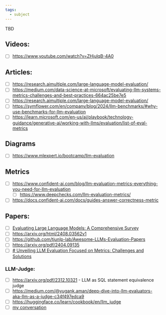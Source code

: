 ```yaml
---
tags:
  - subject
---
```


TBD

## Videos:
- [ ] https://www.youtube.com/watch?v=ZHjulqB-4A0

## Articles:
- [ ] https://research.aimultiple.com/large-language-model-evaluation/
- [ ] https://medium.com/data-science-at-microsoft/evaluating-llm-systems-metrics-challenges-and-best-practices-664ac25be7e5
- [ ] https://research.aimultiple.com/large-language-model-evaluation/
- [ ] https://symflower.com/en/company/blog/2024/llm-benchmarks/#why-use-benchmarks-for-llm-evaluation
- [ ] https://learn.microsoft.com/en-us/ai/playbook/technology-guidance/generative-ai/working-with-llms/evaluation/list-of-eval-metrics
## Diagrams
- [ ] https://www.mlexpert.io/bootcamp/llm-evaluation

## Metrics
- [ ] https://www.confident-ai.com/blog/llm-evaluation-metrics-everything-you-need-for-llm-evaluation
	- [ ] https://www.deepchecks.com/llm-evaluation-metrics/
- [ ] https://docs.confident-ai.com/docs/guides-answer-correctness-metric

## Papers:
- [ ] [Evaluating Large Language Models: A Comprehensive Survey](https://arxiv.org/pdf/2310.19736)
- [ ] https://arxiv.org/html/2408.03562v1
- [ ] https://github.com/tjunlp-lab/Awesome-LLMs-Evaluation-Papers
- [ ] https://arxiv.org/pdf/2404.09135
- [ ] [# Unveiling LLM Evaluation Focused on Metrics: Challenges and Solutions](https://arxiv.org/abs/2404.09135)
### LLM-Judge:
- [ ] https://arxiv.org/pdf/2312.10321 - LLM as SQL statement equivalence judge
- [ ] https://medium.com/@yugank.aman/deep-dive-into-llm-evaluators-aka-llm-as-a-judge-c34f497edca9
- [ ] https://huggingface.co/learn/cookbook/en/llm_judge
- [ ] [my conversation](https://chatgpt.com/share/671e0647-77a8-8010-b44d-5ad37291d5c0)